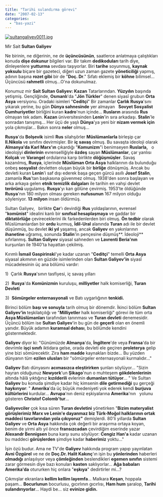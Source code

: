 ```yaml
---
title: "Tarihi sulandırma görevi"
date: "2007-02-13"
categories: 
  - "bas-yazi"
---
```


[![sultangaliyev0011.jpg](/uploads/2007/08/sultangaliyev0011.jpg)](/uploads/2007/08/sultangaliyev0011.jpg "sultangaliyev0011.jpg")[](/uploads/2007/08/sultangaliyev0011.jpg "sultangaliyev0011.jpg")

Mir Sait **Sultan Galiyev** 

Ne birinin, ne diğerinin, ne de **üçüncüsünün**, saatlerce anlatmaya çalıştıkları konuda **dişe dokunur** bilgileri var. Bir takım **dedikoduları** tarih diye, dinleyenlere **yutturma** sevdası taşıyorlar. Biri **tarihe** soyunmuş, **kaynak yoksulu** biçare bir gazeteci, diğeri uzun zaman gazete **yöneticiliği** yapmış, adının başına **rozet gibi** bir de "**Doç. Dr**." Sıfatı eklemiş bir **köhne** bilimsel... Üçüncüsü **rahmetli** olmuş...O'na dokunulmaz.

Konumuz mir **Sait Sultan Galiyev: Kazan** Tatarlarından. **Yüzyılın** başında yetişmiş. Gençliğinde, **Osmanlı**'da "**Jön Türkler**" denen siyasî grubun **Orta Asya** versiyonu. Oradaki isimleri "**Ceditçi**" Bir zamanlar **Çarlık Rusya**'sını yıkarak yerine, bu gün **Dünya sahnesinde** yer almayan   **Sovyet Sosyalist Cumhuriyetler** birliğini kuran **kadro**'nun içinde... **Rusların** arasında **Rus** olmayan tek adam. **Kazan** üniversitesinden **Lenin**'in sıra arkadaşı. **Stalin**'le sonradan tanışmış... Her üçü de yaşlı **Dünya**'ya yeni bir **nizam vermek için** yola çıkmışlar... Bakın sonra **neler** olmuş...

**Rusya**'da **Bolşevik** isimli **Rus** silahşörler **Müslümanlarla** birleşip çar **II.Nikola** ve sınıfını devirmişler. Bir **iç savaş** olmuş. Bu savaşta ideoloji olarak **Almanya'da Karl Marx'ın** çıkardığı "**Komunizm**"i benimseyen **Ruslarla,**   o ideolojiyi **dinlerinin** evrenselliğiyle **özdeş** sayan **Müslümanlar**, çar yanlısı **Kolçak** ve **Varangel** ordularına karşı birlikte **döğüşmüşler**. Savaş kazanılmış, **Rusya**, içlerinde **Müslüman Orta Asya** halklarının da bulunduğu onbeş **sosyalist** devletten oluşan büyük bir **birliğe** dönüşmüş. Ancak bu devleti kuran **Lenin**'i saf dışı ederek başa geçen gürcü asıllı **Josef Stalin**, zamanla **Rus**'tan başkasına güvenmez olmuş. 1938'den sonra başlayan ve arka arkaya gelen **etnik temizlik dalgaları** ile tarihin en vahşi devlet **terörünü** uygulamış. **Rusya**'yı kan gölüne çevirmiş. 1953'te öldüğünde **Rusya**'nın 180 milyon olması gereken **nufusunun** 167 milyon olduğu söyleniyor. **13 milyon** insan öldürmüş.

Sultan Galiyev,   birlikte **Çar**'ı devirdiği **Rus** yoldaşlarının, evrensel "**komünist**" idealini kanlı bir **sınıfsal hesaplaşmaya** ve gaddar bir **diktatörlüğe** çevireceklerini ilk farkedenlerden biri olmuş. **Ön tedbir** olarak Müslümanlardan bir **ordu** kurmuş, **İdil-Ural** alanında **Turan** adı ile bir devlet düşünmüş, bu devlet **iki yıl** yaşamış, ancak **Galiyev** en yakınlarının **ihanetine** uğramış, sonunda **Stalin**'in pençesine düşmüş**. İdeoloji** sıfırlanmış. **Sultan Galiyev** siyasal sahneden ve **Lavrenti Beria'nın** kurşunları ile 1940'ta hayattan çekilmiş.

Kırımlı **İsmail Gaspirinski**'ye kadar uzanan "**Ceditçi**" temelli **Orta Asya** siyasal akımının en güzide isimlerinden olan **Sultan Galiyev'in** siyasî mücadelesinin üç ana bölümü vardır:

1)  Çarlık **Rusya**'sının tasfiyesi, iç savaş yılları

2)  **Rusya**'da **Komünizmin** kuruluşu, **milliyetler** halk komiserliği, **Turan Devleti**

3)  **Sömürgeler enternasyonali** ve Batı uygarlığının **tenkidi.**

Birinci bölüm **başı ve sonuyla** tarih olmuş bir dönemdir. İkinci bölüm **Sultan Galiyev'in** teşkilatçılığı ve "**Milliyetler** halk komiserliği" görevi ile tüm orta **Asya Müslümanları** tarafından tanınması ve **Turan devleti** denemesidir.   Üçüncü bölüm ise **Sultan Galiyev**'in bu gün de **geçerli** olan en önemli yanıdır. Büyük adamın **kuramsal dehası**, bu bölümde kendini göstermektedir.

**Galiyev** diyor ki: "Günümüzde **Almanya**'da, **İngiltere**'de veya **Fransa**'da bir devrimle **işçi sınıfı** iktidara gelse, orada devleti ele geçiren **proleterya** gelip yine bizi sömürecektir. Zira **ham madde** kaynakları bizde... Bu yüzden dünyanın tüm **ezilen ulusları** bir "sömürgeler enternasyonali kurmalıdır..."

**Galiyev** Batı dünyasını **acımasızca eleştirirken** şunları söylüyor... "Sizin hayran olduğunuz **Newyork**'un **Şikago**'nun o muhteşem **gökdelenlerinin** altında hâlâ yıktığınız **kızılderili** evlerinin **dumanları tütüyor**... " Ve Sultan **Galiyev** bu konuda şimdiye kadar hiç kimsenin **dile getirmediği** şu gerçeği **haykırıyor**: " **Amerika**'da üç büyük medeniyeti yok ederek kendi **burjuva kültürlerini** kurdular... **Avrupa**'nın deniz eşkiyalarına **Amerika**'nın   yolunu gösteren **Christof Colomb'tur**...

**Galiyevciler** çok kısa süren **Turan devletini** yönetirken "**Bizim materyalist görüşlerimiz Marx ve Lenin'e dayanmaz biz Türk-Moğol halklarının ortak maddeci tavırlarından yola çıkıyoruz"** demişlerdi. 80'li yıllarda **Sultan Galiyev** ve **Orta Asya** hakkında çok değerli bir araşırma ortaya koyan, benim de yirmi altı yıl önce **fransızcadan** çevirdiğim eserinde yazar **Alexandr Bennigsen** buna karşı sunu söylüyor: **Cengiz Han'a** kadar uzanan bu maddeci **görüşlerden** şimdiye kadar **haberimiz** yoktu..."

İşin özü budur. Ama ne TV'de **Galiyev** hakkında program yapıp yayınlatan **Avni Özgürel** ve ne de **Doç.Dr. Halit Kakınç**'ın işin bu **yönlerinden** haberleri **olmadığı** anlaşılıyor veya **çömleğinden** beslendikleri **egemen sınıfın** sistemi zarar görmesin diye bazı konuları **kasten** saklıyorlar... **Ağa babaları   Amerika'da** otururken hiç onlara "**eşkıya**" dedirtirler mi...?

Çıkmışlar ekranlara **kellim kellim layemfa**... Malkara **Keşan**, hoppala paşam... **Bocurlunun** bocurlusu, gıcırlının gıcırlısı, **Ham hum** şaralop, **Tarihi sulandırıyorlar**... Haydi be... siz **evinize gidin.**

